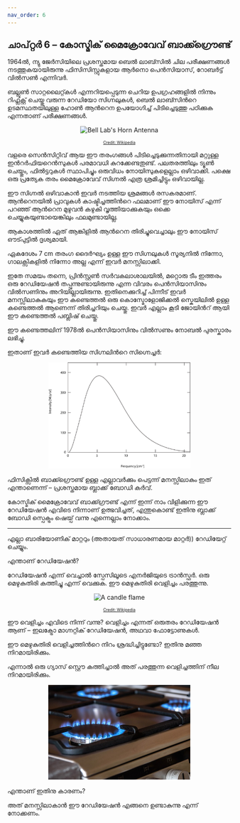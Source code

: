 ```yaml
---
nav_order: 6
---
```


## ചാപ്റ്റര്‍ 6 – കോസ്മിക് മൈക്രോവേവ് ബാക്ക്ഗ്രൌണ്ട്


1964ല്‍, ന്യു ജേര്‍സിയിലെ പ്രശസ്തമായ ബെല്‍ ലാബ്സില്‍ ചില പരീക്ഷണങ്ങള്‍ നടത്തുകയായിരുന്നു ഫിസിസിസ്റ്റുകളായ ആര്‍നൊ പെന്‍സിയാസ്, റോബര്‍ട്ട്‌ വില്‍സണ്‍ എന്നിവര്‍. 

ബല്ലൂണ്‍ സാറ്റലൈറ്റ്കള്‍ എന്നറിയപ്പെടുന്ന ചെറിയ ഉപഗ്രഹങ്ങളില്‍ നിന്നും റിഫ്ലക്റ്റ് ചെയ്തു വരുന്ന റേഡിയോ സിഗ്നലുകള്‍, ബെല്‍ ലാബ്സിന്‍റെ ഉടമസ്ഥതയിലുള്ള ഹോണ്‍ ആന്‍റെന ഉപയോഗിച്ച് പിടിച്ചെടുത്തു പഠിക്കുക എന്നതാണ് പരീക്ഷണങ്ങള്‍. 

<p align="center">
 <img src="https://upload.wikimedia.org/wikipedia/commons/3/3c/Bell_Labs_Horn_Antenna_Crawford_Hill_NJ.jpg" width="320" title="Bell Lab's Horn Antenna"/>
	<p align="center" style = "font-size:9px"> <a href="https://en.wikipedia.org/wiki/File:Bell_Labs_Horn_Antenna_Crawford_Hill_NJ.jpg"> Credit: Wikipedia</a></p>
</p>

വളരെ സെന്‍സിറ്റിവ് ആയ ഈ തരംഗങ്ങള്‍ പിടിച്ചെടുക്കുന്നതിനായി മറ്റുള്ള ഇന്‍റര്‍ഫിയറെന്‍സുകള്‍ പരമാവധി കുറക്കേണ്ടതുണ്ട്. പലതരത്തിലും ട്യൂണ്‍ ചെയ്തും, ഫില്‍ട്ടറുകള്‍ സ്ഥാപിച്ചും ഒരുവിധം നോയിസുകളെല്ലാം ഒഴിവാക്കി. പക്ഷെ ഒരു പ്രത്യേക തരം മൈക്രോവേവ് സിഗ്നല്‍ എത്ര ശ്രമിച്ചിട്ടും ഒഴിവായില്ല. 

ഈ സിഗ്നല്‍ ഒഴിവാകാന്‍ ഇവര്‍ നടത്തിയ ശ്രമങ്ങള്‍ രസകരമാണ്. ആന്‍റെനയില്‍ പ്രാവുകള്‍ കാഷ്ടിച്ചത്തിന്‍റെ ഫലമാണ് ഈ നോയിസ് എന്ന് പറഞ്ഞ് ആന്‍റെന മുഴുവന്‍ കഴുകി വൃത്തിയാക്കുകയും ഒക്കെ ചെയ്യുകയുണ്ടായെങ്കിലും ഫലമുണ്ടായില്ല. 

ആകാശത്തില്‍ ഏത് ആങ്കിളില്‍ ആന്‍റെന തിരിച്ചുവെച്ചാലും ഈ നോയിസ് ഔട്പുട്ടില്‍ ദൃശ്യമായി.

ഏകദേശം 7 cm  തരംഗ ദൈര്‍ഘ്യം ഉള്ള ഈ സിഗ്നലുകള്‍ സൂര്യനില്‍ നിന്നോ, ഗാലക്സികളില്‍ നിന്നോ അല്ല എന്ന് ഇവര്‍ മനസ്സിലാക്കി.

ഇതേ സമയം തന്നെ, പ്രിന്‍സ്റ്റണ്‍ സര്‍വകലാശാലയില്‍, മറ്റൊരു ടീം ഇത്തരം ഒരു റേഡിയേഷന്‍ തപ്പുന്നുണ്ടായിരുന്നു എന്ന വിവരം  പെന്‍സിയാസിനും വില്‍സണിനും അറിയില്ലായിരുന്നു. ഇതിനെക്കുറിച്ച്‌ പിന്നീട് ഇവര്‍ മനസ്സിലാകുകയും ഈ കണ്ടെത്തല്‍ ഒരു കൊസ്മോളോജിക്കല്‍ സ്കെയിലില്‍ ഉള്ള കണ്ടെത്തല്‍ ആണെന്ന് തിരിച്ചറിയും ചെയ്തു. ഇവര്‍ എല്ലാം കൂടി ജോയിന്‍റ് ആയി ഈ കണ്ടെത്തല്‍ പബ്ലിഷ് ചെയ്തു.

ഈ കണ്ടെത്തലിന് 1978ല്‍ പെന്‍സിയാസിനും വില്‍സണും നോബല്‍ പുരസ്കാരം ലഭിച്ചു.

ഇതാണ് ഇവര്‍ കണ്ടെത്തിയ സിഗ്നലിന്‍റെ സിഗ്നെച്ചര്‍:

<p align="center">
  <img src="../images/cmb-blackbody-curve.png" width="320" title="CMB Black body spectrum">
</p>

ഫിസിക്സില്‍ ബാക്ക്ഗ്രൌണ്ട് ഉള്ള എല്ലാവര്‍ക്കും പെട്ടന്ന് മനസ്സിലാകും ഇത് എന്താണെന്ന് – പ്രശസ്തമായ ബ്ലാക്ക് ബോഡി കര്‍വ്.

കോസ്മിക് മൈക്രോവേവ് ബാക്ക്ഗ്രൗണ്ട് എന്ന് ഇന്ന് നാം വിളിക്കുന്ന ഈ റേഡിയേഷന്‍ എവിടെ നിന്നാണ് ഉത്ഭവിച്ചത്‌, എന്തുകൊണ്ട് ഇതിനു ബ്ലാക്ക്‌ ബോഡി സ്പെക്ട്രം ഷെയ്പ് വന്നു എന്നെല്ലാം നോക്കാം.

<hr/>

എല്ലാ ബാരിയോണിക് മാറ്ററും (അതായത് സാധാരണമായ മാറ്റര്‍)) റേഡിയേറ്റ് ചെയ്യും.

എന്താണ് റേഡിയേഷന്‍?

റേഡിയേഷന്‍ എന്ന് വെച്ചാല്‍ സ്പേസിലൂടെ എനര്‍ജിയുടെ ട്രാന്‍സ്ഫര്‍.
ഒരു മെഴുകുതിരി കത്തിച്ചു എന്ന് വെക്കുക. ഈ മെഴുകുതിരി വെളിച്ചം പരത്തുന്നു. 

<p align="center">
 <img src="https://upload.wikimedia.org/wikipedia/commons/4/43/Candle_%28Slava_celebration%29.jpg" width="320" title="A candle flame"/>
	<p align="center" style = "font-size:9px"> <a href="https://en.wikipedia.org/wiki/File:Candle_(Slava_celebration).jpg"> Credit: Wikipedia</a></p>
</p>

ഈ വെളിച്ചം എവിടെ നിന്ന് വന്നു?
വെളിച്ചം എന്നത് ഒരുതരം റേഡിയേഷന്‍ ആണ് – ഇലക്ട്രോ മാഗ്നറ്റിക് റേഡിയേഷന്‍, അഥവാ ഫോട്ടോണുകള്‍.

ഈ മെഴുകുതിരി വെളിച്ചത്തിന്‍റെ നിറം ശ്രദ്ധിച്ചിട്ടുണ്ടോ? ഇതിനു മഞ്ഞ നിറമായിരിക്കും.

എന്നാല്‍ ഒരു ഗ്യാസ് സ്റ്റൌ കത്തിച്ചാല്‍ അത് പരത്തുന്ന വെളിച്ചത്തിന് നീല നിറമായിരിക്കും.

<p align="center">
  <img src="../images/gas-stove-flame.jpg" width="320" title="Flame from a gas stove.">
</p>

എന്താണ് ഇതിനു കാരണം? 

അത് മനസ്സിലാകാന്‍ ഈ റേഡിയേഷന്‍ എങ്ങനെ ഉണ്ടാകുന്നു എന്ന് നോക്കണം.

